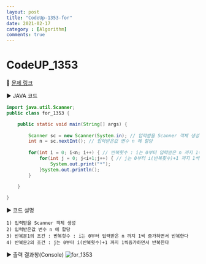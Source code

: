 ```yaml
---
layout: post
title: "CodeUp-1353-for"
date: 2021-02-17
category : [Algorithm]
comments: true
---
```


# CodeUP_1353

🎈 [문제 링크](https://www.codeup.kr/problem.php?id=1353)

▶ JAVA 코드 

```java
import java.util.Scanner;
public class for_1353 {

	public static void main(String[] args) {
		
		Scanner sc = new Scanner(System.in); // 입력받을 Scanner 객체 생성
		int n = sc.nextInt(); // 입력받은값 변수 n 에 할당
		
		for(int i = 0; i<n; i++) { // 반복횟수 : i는 0부터 입력받은 n 까지 1씩 증가하면서 반복한다
			for(int j = 0; j<i+1;j++) { // j는 0부터 i(반복횟수)+1 까지 1씩증가하면서 반복한다
				System.out.print("*");
			}System.out.println();
		}
		
	}

}
```

▶ 코드 설명

    1) 입력받을 Scanner 객체 생성
    2) 입력받은값 변수 n 에 할당
	3) 반복문1의 조건 : 반복횟수 : i는 0부터 입력받은 n 까지 1씩 증가하면서 반복한다
	4) 반복문2의 조건 : j는 0부터 i(반복횟수)+1 까지 1씩증가하면서 반복한다

▶ 출력 결과창(Console)
![for_1353](https://user-images.githubusercontent.com/65608960/108209107-3df87880-716d-11eb-8f94-a1b2f51fade1.JPG)
